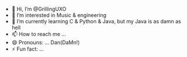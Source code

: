 - 👋 Hi, I’m @GrillingUXO
- 👀 I’m interested in Music & engineering
- 🌱 I’m currently learning  C & Python & Java, but my Java is as damn as hell
- 📫 How to reach me ... 
- 😄 Pronouns: ... Dan(DaMn!)
- ⚡ Fun fact: ...

<!---
GrillingUXO/GrillingUXO is a ✨ special ✨ repository because its `README.md` (this file) appears on your GitHub profile.
You can click the Preview link to take a look at your changes.
--->
